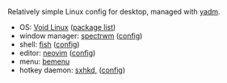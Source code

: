 Relatively simple Linux config for desktop, managed with [yadm](https://github.com/TheLocehiliosan/yadm).

- OS: [Void Linux][void] ([package list][pkglist])
- window manager: [spectrwm][spectrwm] ([config][spectrwm.conf])
- shell: [fish][fish] ([config][config.fish])
- editor: [neovim][neovim] ([config][init.vim])
- menu: [bemenu][bemenu]
- hotkey daemon: [sxhkd][sxhkd], ([config][sxhkdrc])


[void]: https://voidlinux.org
[pkglist]: /void-pkglist.txt
[spectrwm]: https://github.com/conformal/spectrwm
[spectrwm.conf]: /.config/spectrwm/spectrwm.conf
[fish]: https://fishshell.com
[config.fish]: /.config/fish/config.fish
[neovim]: https://neovim.io
[init.vim]: /.config/nvim/init.vim
[bemenu]: https://github.com/Cloudef/bemenu
[sxhkdrc]: /.config/sxhkd/sxhkdrc
[sxhkd]: https://github.com/baskerville/sxhkd
